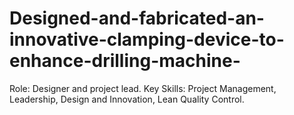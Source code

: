 # Designed-and-fabricated-an-innovative-clamping-device-to-enhance-drilling-machine-
Role: Designer and project lead. Key Skills: Project Management, Leadership, Design and Innovation, Lean Quality Control.
